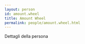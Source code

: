 ```yaml
---
layout: person
id: amount.wheel
title: Amount Wheel
permalink: people/amount.wheel.html
---
```


Dettagli della persona
